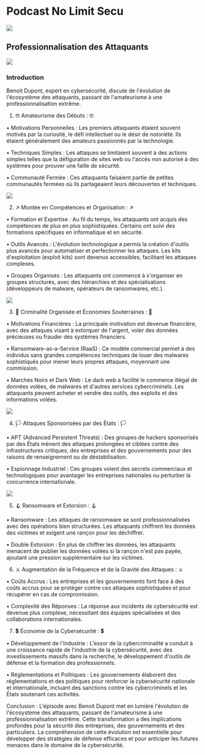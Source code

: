 # Podcast No Limit Secu

![](https://pbs.twimg.com/profile_images/580117972687069184/YpqzOtfU_400x400.jpg)

## Professionnalisation des Attaquants

![](https://academy.avast.com/hubfs/New_Avast_Academy/Hackers/Hacker-Thumb-a1.png)

### Introduction

Benoit Dupont, expert en cybersécurité, discute de l'évolution de l'écosystème des attaquants, passant de l'amateurisme à une professionnalisation extrême.

1. 🤓 Amateurisme des Débuts : 🤓

• Motivations Personnelles : Les premiers attaquants étaient souvent motivés par la curiosité, le défi intellectuel ou le désir de notoriété. Ils étaient généralement des amateurs passionnés par la technologie.

• Techniques Simples : Les attaques se limitaient souvent à des actions simples telles que la défiguration de sites web ou l'accès non autorisé à des systèmes pour prouver une faille de sécurité.

• Communauté Fermée : Ces attaquants faisaient partie de petites communautés fermées où ils partageaient leurs découvertes et techniques.

![](https://media.makeameme.org/created/informatik.jpg)

2. ↗️ Montée en Compétences et Organisation : ↗️

• Formation et Expertise : Au fil du temps, les attaquants ont acquis des compétences de plus en plus sophistiquées. Certains ont suivi des formations spécifiques en informatique et en sécurité.

• Outils Avancés : L'évolution technologique a permis la création d'outils plus avancés pour automatiser et perfectionner les attaques. Les kits d'exploitation (exploit kits) sont devenus accessibles, facilitant les attaques complexes.

• Groupes Organisés : Les attaquants ont commencé à s'organiser en groupes structurés, avec des hiérarchies et des spécialisations (développeurs de malware, opérateurs de ransomwares, etc.).

![](https://t4.ftcdn.net/jpg/04/73/25/81/360_F_473258184_bEO2EfqRonuZu8Y77aycLjDWF29e89qg.jpg)

3. 👥 Criminalité Organisée et Économies Souterraines : 👥

• Motivations Financières : La principale motivation est devenue financière, avec des attaques visant à extorquer de l'argent, voler des données précieuses ou frauder des systèmes financiers. 

• Ransomware-as-a-Service (RaaS) : Ce modèle commercial permet à des individus sans grandes compétences techniques de louer des malwares sophistiqués pour mener leurs propres attaques, moyennant une commission.

• Marchés Noirs et Dark Web : Le dark web a facilité le commerce illégal de données volées, de malwares et d'autres services cybercriminels. Les attaquants peuvent acheter et vendre des outils, des exploits et des informations volées.

![](https://images.cointelegraph.com/cdn-cgi/image/format=auto,onerror=redirect,quality=90,width=1434/https://s3.cointelegraph.com/storage/uploads/view/3a57fa72b6a5ec808dc9a2da2c39988b.jpg)

4. 🏳️ Attaques Sponsorisées par des États : 🏳️

• APT (Advanced Persistent Threats) : Des groupes de hackers sponsorisés par des États mènent des attaques prolongées et ciblées contre des infrastructures critiques, des entreprises et des gouvernements pour des raisons de renseignement ou de déstabilisation.

• Espionnage Industriel : Ces groupes volent des secrets commerciaux et technologiques pour avantager les entreprises nationales ou perturber la concurrence internationale.

![](https://www.geco-it.fr/wp-content/uploads/2021/05/ransomware.jpg)

5. 🪝 Ransomware et Extorsion : 🪝

• Ransomware : Les attaques de ransomware se sont professionnalisées avec des opérations bien structurées. Les attaquants chiffrent les données des victimes et exigent une rançon pour les déchiffrer.

• Double Extorsion : En plus de chiffrer les données, les attaquants menacent de publier les données volées si la rançon n'est pas payée, ajoutant une pression supplémentaire sur les victimes.

6. ⚔️ Augmentation de la Fréquence et de la Gravité des Attaques : ⚔️

• Coûts Accrus : Les entreprises et les gouvernements font face à des coûts accrus pour se protéger contre ces attaques sophistiquées et pour récupérer en cas de compromission.

• Complexité des Réponses : La réponse aux incidents de cybersécurité est devenue plus complexe, nécessitant des équipes spécialisées et des collaborations internationales.

7. 💲 Économie de la Cybersécurité : 💲

• Développement de l'Industrie : L'essor de la cybercriminalité a conduit à une croissance rapide de l'industrie de la cybersécurité, avec des investissements massifs dans la recherche, le développement d'outils de défense et la formation des professionnels.

• Réglementations et Politiques : Les gouvernements élaborent des réglementations et des politiques pour renforcer la cybersécurité nationale et internationale, incluant des sanctions contre les cybercriminels et les États soutenant ces activités.

Conclusion :
L'épisode avec Benoit Dupont met en lumière l'évolution de l'écosystème des attaquants, passant de l'amateurisme à une professionnalisation extrême. Cette 
transformation a des implications profondes pour la sécurité des entreprises, des gouvernements et des particuliers. La compréhension de cette évolution est essentielle pour développer des stratégies de défense efficaces et pour anticiper les futures menaces dans le domaine de la cybersécurité.